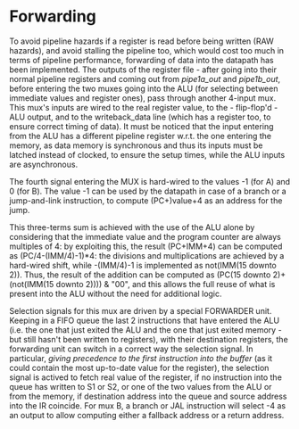 # Forwarding #
To avoid pipeline hazards if a register is read before being written (RAW hazards), and avoid stalling the pipeline too, which would cost too much in terms of pipeline performance, forwarding of data into the datapath has been implemented. The outputs of the register file - after going into their normal pipeline registers and coming out from *pipe1a_out* and *pipe1b_out*, before entering the two muxes going into the ALU (for selecting between immediate values and register ones), pass through another 4-input mux. This mux's inputs are wired to the real register value, to the - flip-flop'd - ALU output, and to the writeback_data line (which has a register too, to ensure correct timing of data). It must be noticed that the input entering from the ALU has a different pipeline register w.r.t. the one entering the memory, as data memory is synchronous and thus its inputs must be latched instead of clocked, to ensure the setup times, while the ALU inputs are asynchronous.

The fourth signal entering the MUX is hard-wired to the values -1 (for A) and 0 (for B). The value -1 can be used by the datapath in case of a branch or a jump-and-link instruction, to compute (PC+)value+4 as an address for the jump.

This three-terms sum is achieved with the use of the ALU alone by considering that the immediate value and the program counter are always multiples of 4: by exploiting this, the result (PC+IMM+4) can be computed as (PC/4-(IMM/4)-1)*4: the divisions and multiplications are achieved by a hard-wired shift, while -(IMM/4)-1 is implemented as not(IMM(15 downto 2)).
Thus, the result of the addition can be computed as (PC(15 downto 2)+(not(IMM(15 downto 2)))) & "00", and this allows the full reuse of what is present into the ALU without the need for additional logic.

Selection signals for this mux are driven by a special FORWARDER unit. Keeping in a FIFO queue the last 2 instructions that have entered the ALU (i.e. the one that just exited the ALU and the one that just exited memory - but still hasn't been written to registers), with their destination registers, the forwarding unit can switch in a correct way the selection signal. In particular, *giving precedence to the first instruction into the buffer* (as it could contain the most up-to-date value for the register), the selection signal is actived to fetch real value of the register, if no instruction into the queue has written to S1 or S2, or one of the two values from the ALU or from the memory, if destination address into the queue and source address into the IR coincide. For mux B, a branch or JAL instruction will select -4 as an output to allow computing either a fallback address or a return address.
